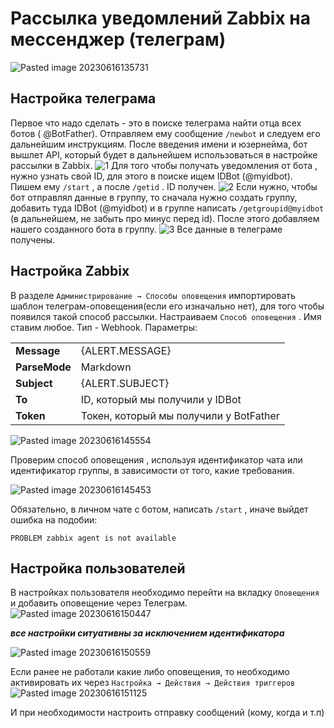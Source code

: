 # Рассылка уведомлений Zabbix на мессенджер (телеграм)

![Pasted image 20230616135731](https://github.com/Dzahariy/Zabbix-from-snmp/assets/77004612/207be157-8d2f-46ae-93f4-1d5264786c78)

## Настройка телеграма 

Первое что надо сделать - это в поиске телеграма найти отца всех ботов ( @BotFather). Отправляем ему сообщение `/newbot` и следуем его дальнейшим инструкциям. После введения имени и юзернейма, бот вышлет API, который будет в дальнейшем использоваться в настройке рассылки в Zabbix. 
![1](https://git.zabbix.com/projects/ZBX/repos/zabbix/browse/templates/media/telegram/images/1.png?raw=true)
Для того чтобы получать уведомления от бота , нужно узнать свой ID, для этого в поиске ищем IDBot (@myidbot). Пишем ему `/start` , а после `/getid` . ID получен.
![2](https://git.zabbix.com/projects/ZBX/repos/zabbix/browse/templates/media/telegram/images/3.png?raw=true)
Если нужно, чтобы бот отправлял данные в группу, то сначала нужно создать группу, добавить туда IDBot (@myidbot) и в группе написать `/getgroupid@myidbot` (в дальнейшем, не забыть про минус перед id). После этого добавляем нашего созданного бота в группу.
![3](https://git.zabbix.com/projects/ZBX/repos/zabbix/browse/templates/media/telegram/images/9.png?raw=true)
Все данные в телеграме получены.

## Настройка Zabbix
В разделе `Администрирование → Способы оповещения`  импортировать шаблон телеграм-оповещения(если его изначально нет), для того чтобы появился такой способ рассылки. Настраиваем `Способ оповещения` . 
Имя ставим любое. 
Тип - Webhook. 
Параметры:

|               |                                        |
|---------------|----------------------------------------|
| **Message**   | {ALERT.MESSAGE}                        |
| **ParseMode** | Markdown                               |
| **Subject**   | {ALERT.SUBJECT}                        |
| **To**        | ID, который мы получили у IDBot        |
| **Token**     | Токен, который мы получили у BotFather |

![Pasted image 20230616145554](https://github.com/Dzahariy/Zabbix-from-snmp/assets/77004612/ea45c897-18a4-4acc-8563-0adcd0556e16)


Проверим способ оповещения , используя идентификатор чата или идентификатор группы, в зависимости от того, какие требования.

![Pasted image 20230616145453](https://github.com/Dzahariy/Zabbix-from-snmp/assets/77004612/20258bfa-2062-4200-af50-5debfde854a9)


Обязательно, в личном чате с ботом, написать `/start` , иначе выйдет ошибка на подобии:

```
PROBLEM zabbix agent is not available
```

## Настройка пользователей 

В настройках пользователя необходимо перейти на вкладку `Оповещения`  и добавить оповещение через Телеграм.
![Pasted image 20230616150447](https://github.com/Dzahariy/Zabbix-from-snmp/assets/77004612/0f197bda-4684-4df7-b1e1-ff4f48374960)


***все настройки ситуативны за исключением идентификатора***

![Pasted image 20230616150559](https://github.com/Dzahariy/Zabbix-from-snmp/assets/77004612/49936bee-7ed6-48be-a7b8-dc78b0d7b7c4)


Если ранее не работали какие либо оповещения, то необходимо активировать их через `Настройка → Действия → Действия триггеров` 
![Pasted image 20230616151125](https://github.com/Dzahariy/Zabbix-from-snmp/assets/77004612/db1f01af-1825-49f3-9fe9-fba50f4ccda2)

И при необходимости настроить отправку сообщений (кому, когда и т.п)
